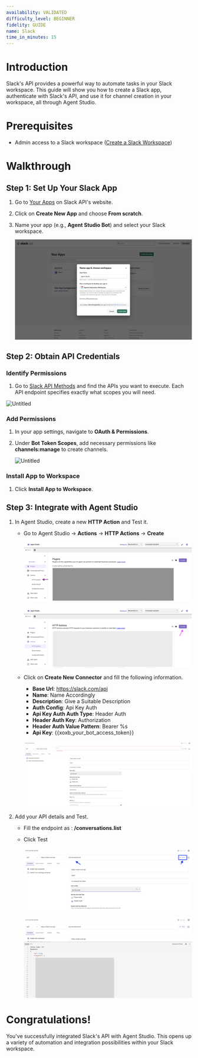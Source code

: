```yaml
---
availability: VALIDATED
difficulty_level: BEGINNER
fidelity: GUIDE
name: Slack
time_in_minutes: 15
---
```


# **Introduction**

Slack's API provides a powerful way to automate tasks in your Slack workspace. This guide will show you how to create a Slack app, authenticate with Slack's API, and use it for channel creation in your workspace, all through Agent Studio.

# **Prerequisites**

- Admin access to a Slack workspace ([Create a Slack Workspace](https://slack.com/get-started#/create))

# **Walkthrough**

## **Step 1: Set Up Your Slack App**

1. Go to [Your Apps](https://api.slack.com/apps) on Slack API's website.
2. Click on **Create New App** and choose **From scratch**.
3. Name your app (e.g., **Agent Studio Bot**) and select your Slack workspace.
    
    ![Untitled](Authentication%20Guide%20Slack%20API%203f2aff0ceb4041d697444d8585eb3357/image.png)
    

## **Step 2: Obtain API Credentials**

### Identify Permissions

1. Go to [Slack API Methods](https://api.slack.com/methods) and find the APIs you want to execute. Each API endpoint specifies exactly what scopes you will need.

![Untitled](Authentication%20Guide%20Slack%20API%203f2aff0ceb4041d697444d8585eb3357/Untitled%201.png)

### **Add Permissions**

1. In your app settings, navigate to **OAuth & Permissions**.
2. Under **Bot Token Scopes**, add necessary permissions like **channels:manage** to create channels.
    
    ![Untitled](Authentication%20Guide%20Slack%20API%203f2aff0ceb4041d697444d8585eb3357/Untitled%202.png)
    

### **Install App to Workspace**

1. Click **Install App to Workspace**.

## **Step 3: Integrate with Agent Studio**

1. In Agent Studio, create a new **HTTP Action** and Test it.
   - Go to Agent Studio -> **Actions** -> **HTTP Actions** -> **Create**

      ![Untitled](Authentication%20Guide%20Slack%20API%203f2aff0ceb4041d697444d8585eb3357/Pasted%20Graphic.png)

      ![Untitled](Authentication%20Guide%20Slack%20API%203f2aff0ceb4041d697444d8585eb3357/Pasted%20Graphic%201.png)
   
   - Click on **Create New Connector** and fill the following information.
        - **Base Url**: https://slack.com/api
        - **Name**: Name Accordingly
        - **Description**: Give a Suitable Description
        - **Auth Config**: Api Key Auth
        - **Api Key Auth Auth Type**: Header Auth
        - **Header Auth Key**: Authorization
        - **Header Auth Value Pattern**: Bearer %s
        - **Api Key**: {{xoxb_your_bot_access_token}}
  
        ![Untitled](Authentication%20Guide%20Slack%20API%203f2aff0ceb4041d697444d8585eb3357/Pasted%20Graphic%206.png)   
    
   
2. Add your API details and Test.
    - Fill the endpoint as : **/conversations.list**
    - Click Test
      
      ![Untitled](Authentication%20Guide%20Slack%20API%203f2aff0ceb4041d697444d8585eb3357/Pasted%20Graphic%208.png)

      ![Untitled](Authentication%20Guide%20Slack%20API%203f2aff0ceb4041d697444d8585eb3357/Pasted%20Graphic%207.png)

# **Congratulations!**

You've successfully integrated Slack's API with Agent Studio. This opens up a variety of automation and integration possibilities within your Slack workspace.
